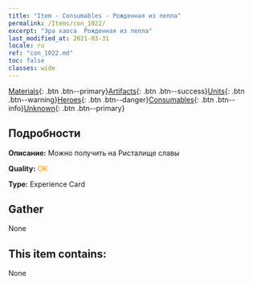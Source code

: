 ```yaml
---
title: "Item - Consumables - Рожденная из пепла"
permalink: /Items/con_1022/
excerpt: "Эра хаоса  Рожденная из пепла"
last_modified_at: 2021-03-31
locale: ru
ref: "con_1022.md"
toc: false
classes: wide
---
```

 [Materials](/ru/Items/){: .btn .btn--primary}[Artifacts](/ru/Items/Artifacts/){: .btn .btn--success}[Units](/ru/Items/Units/){: .btn .btn--warning}[Heroes](/ru/Items/Heroes/){: .btn .btn--danger}[Consumables](/ru/Items/Consumables/){: .btn .btn--info}[Unknown](/ru/Items/Unknown/){: .btn .btn--primary}

## Подробности
 **Описание:** Можно получить на Ристалище славы

 **Quality:** <span style="color: #FF8C00">OK</span>

 **Type:** Experience Card

## Gather

  None

## This item contains:

  None

